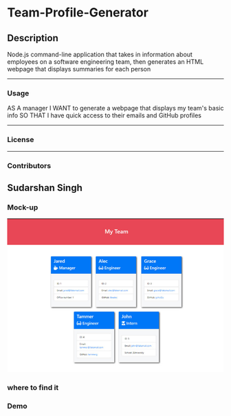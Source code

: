 # Team-Profile-Generator
    
## Description
Node.js command-line application that takes in information about employees on a software engineering team, then generates an HTML webpage that displays summaries for each person
    
---
  
    
### Usage
AS A manager
I WANT to generate a webpage that displays my team's basic info
SO THAT I have quick access to their emails and GitHub profiles
   
---
    
### License

    


    
---

    
### Contributors
    
Sudarshan Singh  
---
### Mock-up
<p align="left">
    <img src="./Assets/Mock-up.png">
   
</p>
  
    
### where to find it 

    

 
 ### Demo

    
